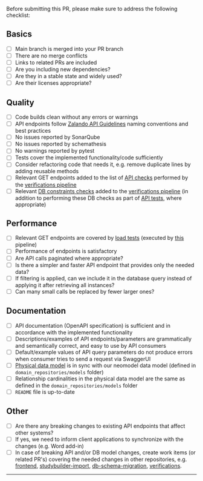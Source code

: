 Before submitting this PR, please make sure to address the following checklist:

## Basics
- [ ] Main branch is merged into your PR branch
- [ ] There are no merge conflicts
- [ ] Links to related PRs are included
- [ ] Are you including new dependencies? 
- [ ] Are they in a stable state and widely used?
- [ ] Are their licenses appropriate?

## Quality  
- [ ] Code builds clean without any errors or warnings
- [ ] API endpoints follow [Zalando API Guidelines](https://opensource.zalando.com/restful-api-guidelines/) naming conventions and best practices
- [ ] No issues reported by SonarQube
- [ ] No issues reported by schemathesis
- [ ] No warnings reported by pytest
- [ ] Tests cover the implemented functionality/code sufficiently
- [ ] Consider refactoring code that needs it, e.g. remove duplicate lines by adding reusable methods
- [ ] Relevant GET endpoints added to the list of [API checks](https://orgremoved.visualstudio.com/Clinical-MDR/_git/verifications?path=/tests/test_api.py) performed by the [verifications pipeline](https://orgremoved.visualstudio.com/Clinical-MDR/_build?definitionId=6184)
- [ ] Relevant [DB constraints checks](https://orgremoved.visualstudio.com/Clinical-MDR/_git/verifications?path=/tests/test_db.py) added to the [verifications pipeline](https://orgremoved.visualstudio.com/Clinical-MDR/_build?definitionId=6184) (in addition to performing these DB checks as part of [API tests](https://orgremoved.visualstudio.com/Clinical-MDR/_git/clinical-mdr-api?path=/clinical_mdr_api/tests/integration/api), where appropriate)

## Performance
- [ ] Relevant GET endpoints are covered by [load tests](https://orgremoved.visualstudio.com/Clinical-MDR/_git/studybuilder-load-test?path=/tests/endpoints.py) (executed by [this](https://orgremoved.visualstudio.com/Clinical-MDR/_build?definitionId=6964) pipeline)
- [ ] Performance of endpoints is satisfactory
- [ ] Are API calls paginated where appropriate?
- [ ] Is there a simpler and faster API endpoint that provides only the needed data?
- [ ] If filtering is applied, can we include it in the database query instead of applying it after retrieving all instances?
- [ ] Can many small calls be replaced by fewer larger ones?

## Documentation
- [ ] API documentation (OpenAPI specification) is sufficient and in accordance with the implemented functionality
- [ ] Descriptions/examples of API endpoints/parameters are grammatically and semantically correct, and easy to use by API consumers
- [ ] Default/example values of API query parameters do not produce errors when consumer tries to send a request via SwaggerUI
- [ ] [Physical data model](https://orgremoved.visualstudio.com/Clinical-MDR/_git/neo4j-mdr-db?path=/model/physical_data_model) is in sync with our neomodel data model (defined in `domain_repositories/models` folder)
- [ ] Relationship cardinalities in the physical data model are the same as defined in the `domain_repositories/models` folder
- [ ] `README` file is up-to-date

## Other
- [ ] Are there any breaking changes to existing API endpoints that affect other systems?
- [ ] If yes, we need to inform client applications to synchronize with the changes (e.g. Word add-in)
- [ ] In case of breaking API and/or DB model changes, create work items (or related PR's) covering the needed changes in other repositories, e.g. [frontend](https://orgremoved.visualstudio.com/Clinical-MDR/_git/studybuilder), [studybuilder-import](https://orgremoved.visualstudio.com/Clinical-MDR/_git/studybuilder-import), [db-schema-migration](https://orgremoved.visualstudio.com/Clinical-MDR/_git/db-schema-migration), [verifications](https://orgremoved.visualstudio.com/Clinical-MDR/_git/verifications?path=/tests). 

---



